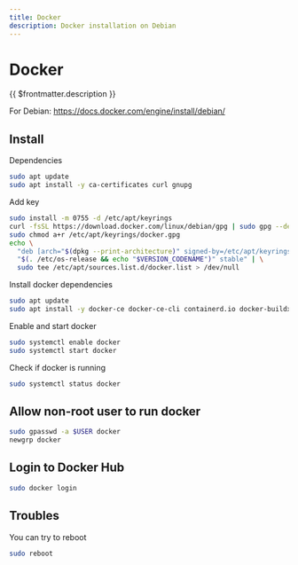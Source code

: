 ```yaml
---
title: Docker
description: Docker installation on Debian
---
```


# Docker

{{ $frontmatter.description }}

For Debian: <https://docs.docker.com/engine/install/debian/>

## Install

Dependencies

```sh
sudo apt update
sudo apt install -y ca-certificates curl gnupg
```

Add key

```sh
sudo install -m 0755 -d /etc/apt/keyrings
curl -fsSL https://download.docker.com/linux/debian/gpg | sudo gpg --dearmor -o /etc/apt/keyrings/docker.gpg
sudo chmod a+r /etc/apt/keyrings/docker.gpg
echo \
  "deb [arch="$(dpkg --print-architecture)" signed-by=/etc/apt/keyrings/docker.gpg] https://download.docker.com/linux/debian \
  "$(. /etc/os-release && echo "$VERSION_CODENAME")" stable" | \
  sudo tee /etc/apt/sources.list.d/docker.list > /dev/null
```

Install docker dependencies

```sh
sudo apt update
sudo apt install -y docker-ce docker-ce-cli containerd.io docker-buildx-plugin docker-compose-plugin
```

Enable and start docker

```sh
sudo systemctl enable docker
sudo systemctl start docker
```

Check if docker is running

```sh
sudo systemctl status docker
```

## Allow non-root user to run docker

```sh
sudo gpasswd -a $USER docker
newgrp docker
```

## Login to Docker Hub

```sh
sudo docker login
```

## Troubles

You can try to reboot

```sh
sudo reboot
```
